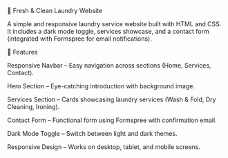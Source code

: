 🧺 Fresh & Clean Laundry Website

A simple and responsive laundry service website built with HTML and CSS.
It includes a dark mode toggle, services showcase, and a contact form (integrated with Formspree for email notifications).

🚀 Features

Responsive Navbar – Easy navigation across sections (Home, Services, Contact).

Hero Section – Eye-catching introduction with background image.

Services Section – Cards showcasing laundry services (Wash & Fold, Dry Cleaning, Ironing).

Contact Form – Functional form using Formspree
 with confirmation email.

Dark Mode Toggle – Switch between light and dark themes.

Responsive Design – Works on desktop, tablet, and mobile screens.
